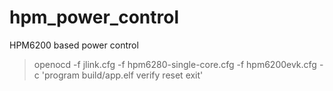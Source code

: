 # hpm_power_control
HPM6200 based power control

> openocd -f jlink.cfg -f hpm6280-single-core.cfg  -f hpm6200evk.cfg -c 'program build/app.elf verify reset exit'